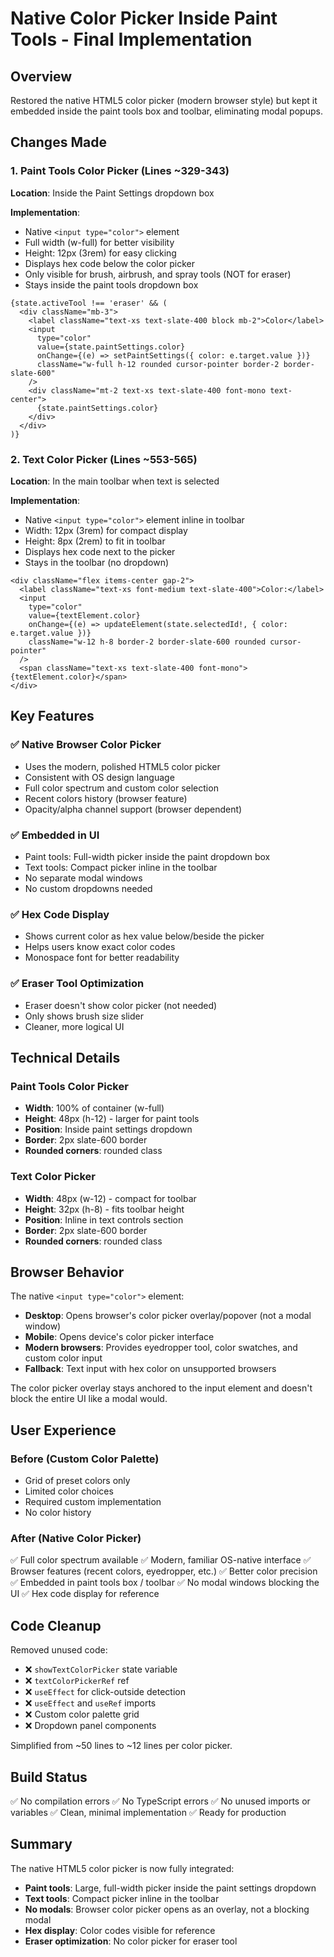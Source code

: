 # Native Color Picker Inside Paint Tools - Final Implementation

## Overview
Restored the native HTML5 color picker (modern browser style) but kept it embedded inside the paint tools box and toolbar, eliminating modal popups.

## Changes Made

### 1. Paint Tools Color Picker (Lines ~329-343)
**Location**: Inside the Paint Settings dropdown box

**Implementation**:
- Native `<input type="color">` element
- Full width (w-full) for better visibility
- Height: 12px (3rem) for easy clicking
- Displays hex code below the color picker
- Only visible for brush, airbrush, and spray tools (NOT for eraser)
- Stays inside the paint tools dropdown box

```tsx
{state.activeTool !== 'eraser' && (
  <div className="mb-3">
    <label className="text-xs text-slate-400 block mb-2">Color</label>
    <input
      type="color"
      value={state.paintSettings.color}
      onChange={(e) => setPaintSettings({ color: e.target.value })}
      className="w-full h-12 rounded cursor-pointer border-2 border-slate-600"
    />
    <div className="mt-2 text-xs text-slate-400 font-mono text-center">
      {state.paintSettings.color}
    </div>
  </div>
)}
```

### 2. Text Color Picker (Lines ~553-565)
**Location**: In the main toolbar when text is selected

**Implementation**:
- Native `<input type="color">` element inline in toolbar
- Width: 12px (3rem) for compact display
- Height: 8px (2rem) to fit in toolbar
- Displays hex code next to the picker
- Stays in the toolbar (no dropdown)

```tsx
<div className="flex items-center gap-2">
  <label className="text-xs font-medium text-slate-400">Color:</label>
  <input
    type="color"
    value={textElement.color}
    onChange={(e) => updateElement(state.selectedId!, { color: e.target.value })}
    className="w-12 h-8 border-2 border-slate-600 rounded cursor-pointer"
  />
  <span className="text-xs text-slate-400 font-mono">{textElement.color}</span>
</div>
```

## Key Features

### ✅ Native Browser Color Picker
- Uses the modern, polished HTML5 color picker
- Consistent with OS design language
- Full color spectrum and custom color selection
- Recent colors history (browser feature)
- Opacity/alpha channel support (browser dependent)

### ✅ Embedded in UI
- Paint tools: Full-width picker inside the paint dropdown box
- Text tools: Compact picker inline in the toolbar
- No separate modal windows
- No custom dropdowns needed

### ✅ Hex Code Display
- Shows current color as hex value below/beside the picker
- Helps users know exact color codes
- Monospace font for better readability

### ✅ Eraser Tool Optimization
- Eraser doesn't show color picker (not needed)
- Only shows brush size slider
- Cleaner, more logical UI

## Technical Details

### Paint Tools Color Picker
- **Width**: 100% of container (w-full)
- **Height**: 48px (h-12) - larger for paint tools
- **Position**: Inside paint settings dropdown
- **Border**: 2px slate-600 border
- **Rounded corners**: rounded class

### Text Color Picker
- **Width**: 48px (w-12) - compact for toolbar
- **Height**: 32px (h-8) - fits toolbar height
- **Position**: Inline in text controls section
- **Border**: 2px slate-600 border
- **Rounded corners**: rounded class

## Browser Behavior

The native `<input type="color">` element:
- **Desktop**: Opens browser's color picker overlay/popover (not a modal window)
- **Mobile**: Opens device's color picker interface
- **Modern browsers**: Provides eyedropper tool, color swatches, and custom color input
- **Fallback**: Text input with hex color on unsupported browsers

The color picker overlay stays anchored to the input element and doesn't block the entire UI like a modal would.

## User Experience

### Before (Custom Color Palette)
- Grid of preset colors only
- Limited color choices
- Required custom implementation
- No color history

### After (Native Color Picker)
✅ Full color spectrum available
✅ Modern, familiar OS-native interface
✅ Browser features (recent colors, eyedropper, etc.)
✅ Better color precision
✅ Embedded in paint tools box / toolbar
✅ No modal windows blocking the UI
✅ Hex code display for reference

## Code Cleanup

Removed unused code:
- ❌ `showTextColorPicker` state variable
- ❌ `textColorPickerRef` ref
- ❌ `useEffect` for click-outside detection
- ❌ `useEffect` and `useRef` imports
- ❌ Custom color palette grid
- ❌ Dropdown panel components

Simplified from ~50 lines to ~12 lines per color picker.

## Build Status
✅ No compilation errors
✅ No TypeScript errors
✅ No unused imports or variables
✅ Clean, minimal implementation
✅ Ready for production

## Summary

The native HTML5 color picker is now fully integrated:
- **Paint tools**: Large, full-width picker inside the paint settings dropdown
- **Text tools**: Compact picker inline in the toolbar
- **No modals**: Browser color picker opens as an overlay, not a blocking modal
- **Hex display**: Color codes visible for reference
- **Eraser optimization**: No color picker for eraser tool
